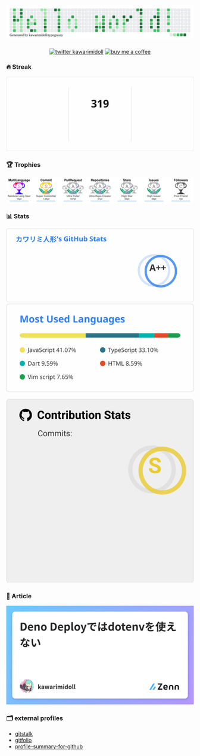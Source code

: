 <!--
**kawarimidoll/kawarimidoll** is a ✨ _special_ ✨ repository because its `README.md` (this file) appears on your GitHub profile.

Here are some ideas to get you started:

- 🔭 I’m currently working on ...
- 🌱 I’m currently learning ...
- 👯 I’m looking to collaborate on ...
- 🤔 I’m looking for help with ...
- 💬 Ask me about ...
- 📫 How to reach me: ...
- 😄 Pronouns: ...
- ⚡ Fun fact: ...
-->

<h1 align="center">
<a href="https://github.com/kawarimidoll/typograssy"><img alt="header" src="assets/header.svg"></a>
</h1>

<p align="center">
<a href="https://twitter.com/kawarimidoll"><img alt="twitter kawarimidoll" src="https://img.shields.io/badge/@kawarimidoll%20-%231DA1F2.svg?&style=for-the-badge&logo=Twitter&logoColor=white" height="40"></a>
<a href="https://www.buymeacoffee.com/kawarimidoll"><img alt="buy me a coffee" src="https://cdn.buymeacoffee.com/buttons/default-blue.png" height="40"></a>
</p>

### 🔥 Streak

<p align="center">
<a href="https://github.com/DenverCoder1/github-readme-streak-stats"><img alt="Streak" src="assets/streak.svg"></a>
</p>

### 🏆 Trophies

<p align="center">
<a href="https://github.com/ryo-ma/github-profile-trophy"><img alt="Trophy" src="assets/trophies.svg"></a>
</p>

### 📊 Stats

<p align="center">
<a href="https://github.com/anuraghazra/github-readme-stats"><img alt="Stats" src="assets/stats.svg"></a>
<a href="https://github.com/anuraghazra/github-readme-stats"><img alt="Langs" src="assets/langs.svg"></a>
</p>

<p align="center">
<a href="https://github.com/LordDashMe/github-contribution-stats/"><img alt="Contribution Stats" src="assets/summary.svg"></a>
</p>

### 📝 Article

<p align="center">
<!-- zenn-article-link-next-line -->
<a href="https://zenn.dev/kawarimidoll/articles/752f74860d0d78"><img alt="Zenn" src="assets/zenn.png"></a>
</p>

### 🗂 external profiles

<ul>
<li><a href="https://gitstalk.netlify.app/kawarimidoll">gitstalk</a></li>
<li><a href="https://gitfolio-online.vercel.app/u/kawarimidoll">gitfolio</a></li>
<li><a href="https://profile-summary-for-github.com/user/kawarimidoll">profile-summary-for-github</a></li>
</ul>

